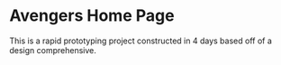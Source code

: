 # Avengers Home Page

This is a rapid prototyping project constructed in 4 days based off of a design comprehensive.
